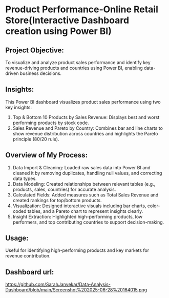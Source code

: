 # Product Performance-Online Retail Store(Interactive Dashboard creation using Power BI)

## Project Objective:
To visualize and analyze product sales performance and identify key revenue-driving products and countries using Power BI, enabling data-driven business decisions.

## Insights:
This Power BI dashboard visualizes product sales performance using two key insights:
1) Top & Bottom 10 Products by Sales Revenue: Displays best and worst performing products by stock code.
2) Sales Revenue and Pareto by Country: Combines bar and line charts to show revenue distribution across countries and highlights the Pareto principle (80/20 rule).

## Overview of My Process:
1. Data Import & Cleaning: Loaded raw sales data into Power BI and cleaned it by removing duplicates, handling null values, and correcting data types.
2. Data Modeling: Created relationships between relevant tables (e.g., products, sales, countries) for accurate analysis.
3. Calculated Fields: Added measures such as Total Sales Revenue and created rankings for top/bottom products.
4. Visualization: Designed interactive visuals including bar charts, color-coded tables, and a Pareto chart to represent insights clearly.
5. Insight Extraction: Highlighted high-performing products, low performers, and top contributing countries to support decision-making.

## Usage:
Useful for identifying high-performing products and key markets for revenue contribution.

## Dashboard url:
https://github.com/SarahJanvekar/Data-Analysis-Dashboard/blob/main/Screenshot%202025-06-28%20164015.png
